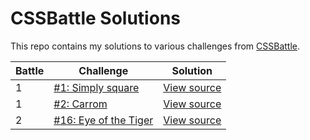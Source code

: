 # CSSBattle Solutions

This repo contains my solutions to various challenges from [CSSBattle](https://cssbattle.dev).


| Battle | Challenge | Solution |
|--------|-----------|----------|
| 1 | [#1: Simply square](https://cssbattle.dev/play/1) | [View source](src/battle-1/1/index.html) |
| 1 | [#2: Carrom](https://cssbattle.dev/play/2) | [View source](src/battle-1/2/index.html) |
| 2 | [#16: Eye of the Tiger](https://cssbattle.dev/play/16) | [View source](src/battle-2/16/index.html) |

